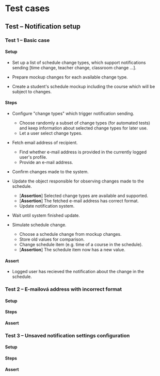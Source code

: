 # Test cases

## Test &ndash; Notification setup

### Test 1 &ndash; Basic case

#### Setup

- Set up a list of schedule change types, which support notifications sending 
  [time change, teacher change, classroom change ...].

- Prepare mockup changes for each available change type.

- Create a student's schedule mockup including the course which will be subject
  to changes.

#### Steps

- Configure "change types" which trigger notification sending.
  - Choose randomly a subset of change types (for automated tests) and keep information about
    selected change types for later use.
  - Let a user select change types.

- Fetch email address of recipient.
  - Find whether e-mail address is provided in the currently logged user's profile.
  - Provide an e-mail address.

- Confirm changes made to the system.
  
- Update the object responsible for observing changes made to the schedule.
  - [__Assertion__] Selected change types are available and supported. 
  - [__Assertion__] The fetched e-mail address has correct format.
  - Update notification system.

- Wait until system finished update.

- Simulate schedule change.
  - Choose a schedule change from mockup changes.
  - Store old values for comparison.
  - Change schedule item (e.g. time of a course in the schedule).
  - [__Assertion__] The schedule item now has a new value.

#### Assert

- Logged user has recieved the notification about the change in the schedule.

### Test 2 &ndash; E-mailová address with incorrect format

#### Setup
#### Steps
#### Assert

### Test 3 &ndash; Unsaved notification settings configuration

#### Setup
#### Steps
#### Assert